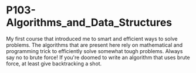 # P103-Algorithms_and_Data_Structures

My first course that introduced me to smart and efficient ways to solve problems. The algorithms that are present here rely on mathematical and programming trick to efficiently solve somewhat tough problems. Always say no to brute force! If you're doomed to write an algorithm that uses brute force, at least give backtracking a shot.
